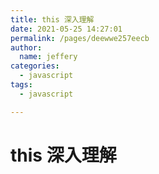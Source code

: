 ```yaml
---
title: this 深入理解
date: 2021-05-25 14:27:01
permalink: /pages/deewwe257eecb
author: 
  name: jeffery
categories: 
  - javascript
tags: 
  - javascript

---
```


# this 深入理解

